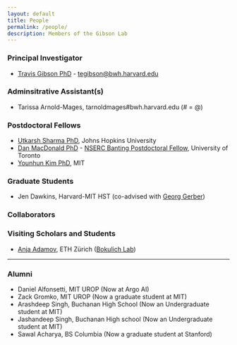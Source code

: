 ```yaml
---
layout: default
title: People
permalink: /people/
description: Members of the Gibson Lab
---
```


### Principal Investigator
- [Travis Gibson PhD](/travisgibson/) - <a href="mailto:tegibson@bwh.harvard.edu" style="display: inline-block"><i class="fa fa-envelope-o"></i> tegibson@bwh.harvard.edu</a>


### Adminsitrative Assistant(s)
- Tarissa Arnold-Mages, tarnoldmages#bwh.harvard.edu (# = @)

### Postdoctoral Fellows
- [Utkarsh Sharma PhD](https://u-sharma.github.io/), Johns Hopkins University
- [Dan MacDonald PhD](https://demacdo.github.io) - [NSERC Banting Postdoctoral Fellow](https://www.nserc-crsng.gc.ca/students-etudiants/pd-np/Banting-Banting_eng.asp), University of Toronto  
- [Younhun Kim PhD](http://www-math.mit.edu/~younhun/), MIT

### Graduate Students

- Jen Dawkins, Harvard-MIT HST (co-advised with [Georg Gerber](https://gerber.bwh.harvard.edu/))

### Collaborators


### Visiting Scholars and Students

- [Anja Adamov](https://ifnh.ethz.ch/the-institute/people/person-detail.MTcyMzk2.TGlzdC80ODUsLTUxNjg1MzUzNg==.html), ETH Zürich ([Bokulich Lab](https://fsb.ethz.ch))



<!--
### Undergraduate Students
### Research Associates 
### High School Students
-->
---

### Alumni
- Daniel Alfonsetti,  MIT UROP (Now at Argo AI)
- Zack Gromko, MIT UROP (Now a graduate student at MIT)
- Arashdeep Singh, Buchanan High School (Now an Undergraduate student at MIT)
- Jashandeep Singh, Buchanan High school (Now an Undergraduate student at MIT)
- Sawal Acharya, BS Columbia (Now a graduate student at Stanford)
